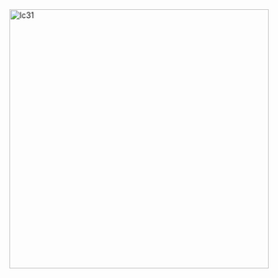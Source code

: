 <img width="461" alt="lc31" src="https://user-images.githubusercontent.com/40574628/72771368-50009400-3bc6-11ea-8f91-91879ec011bf.PNG">
